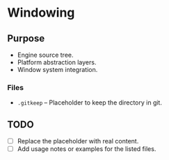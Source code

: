 # Windowing

## Purpose
- Engine source tree.
- Platform abstraction layers.
- Window system integration.

### Files
- `.gitkeep` – Placeholder to keep the directory in git.

## TODO
- [ ] Replace the placeholder with real content.
- [ ] Add usage notes or examples for the listed files.
